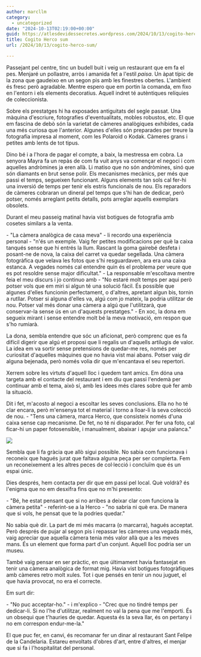 ```yaml
---
author: marcllm
category:
  - uncategorized
date: "2024-10-13T02:19:00+00:00"
guid: https://atlesdevidessecretes.wordpress.com/2024/10/13/cogito-herco-sum/
title: Cogito Herco sum
url: /2024/10/13/cogito-herco-sum/

---
```

Passejant pel centre, tinc un budell buit i veig un restaurant que em fa el pes. Menjaré un pollastre, arròs i amanida fet a l'estil _paisa_. Un àpat típic de la zona que gaudeixo en un segon pis amb les finestres obertes. L'ambient és fresc però agradable. Mentre espero que em portin la comanda, em fixo en l'entorn i els elements decoratius. Aquell indret té autèntiques relíquies de coleccionista.

Sobre els prestatges hi ha exposades antiguitats del segle passat. Una màquina d'escriure, fotografies d'eventualitats, mobles robustos, etc. El que em fascina de debò són la varietat de càmeres analògiques exhibides, cada una més curiosa que l'anterior. Algunes d'elles són preparades per treure la fotografia impresa al moment, com les Polaroid o Kodak. Càmeres grans i petites amb lents de tot tipus.

Dino bé i a l'hora de pagar el compte, a baix, la mestressa em cobra. La senyora Mayra fa un repàs de com fa vuit anys va començar el negoci i com aquelles andròmines ja eren allà. Li matiso que no són andròmines, sinó que són diamants en brut sense polir. Els mecanismes mecànics, per més que passi el temps, segueixen funcionant. Alguns elements tan sols cal fer-hi una inversió de temps per tenir els estris funcionals de nou. Els reparadors de càmeres cobraran un dineral pel temps que s'hi han de dedicar, però potser, només arreglant petits detalls, pots arreglar aquells exemplars obsolets.

Durant el meu passeig matinal havia vist botigues de fotografia amb cosetes similars a la venta.

\- "La càmera analògica de casa meva" - li recordo una experiència personal - "n'és un exemple. Vaig fer petites modificacions per què la caixa tanqués sense que hi entrés la llum. Rascant la goma gairebé desfeta i posant-ne de nova, la caixa del carret va quedar segellada. Una càmera fotogràfica que velava les fotos que s'hi resguardaven, ara era una caixa estanca. A vegades només cal entendre quin és el problema per veure que es pot resoldre sense major dificultat." - La responsable m'escoltava mentre feia el meu discurs i jo continuo amb - "No estaré molt temps per aqui però potser vols que em miri si algun té una solució fàcil. És possible que algunes d'elles funcionin perfectament, o d'altres, apretant algun bis, tornin a rutllar. Potser si alguna d'elles va, algú com jo mateix, la podria utilitzar de nou. Potser val més donar una càmera a algú que l'utilitzarà, que conservar-la sense ús en un d'aquests prestatges." - En xoc, la dona em segueix mirant i sense entendre molt bé la meva motivació, em respon que s'ho rumiarà.

La dona, sembla entendre que sóc un aficionat, però comprenc que es fa difícil digerir que algú et proposi que li regalis un d'aquells artilugis de valor. La idea em va sortir sense pretensions de quedar-me res, només per curiositat d'aquelles màquines que no havia vist mai abans. Potser vaig dir alguna bejenada, però només volia dir que m'encantava el seu repertori.

Xerrem sobre les virtuts d'aquell lloc i quedem tant amics. Em dóna una targeta amb el contacte del restaurant i em diu que passi l'endemà per continuar amb el tema, això sí, amb les idees més clares sobre què fer amb la situació.

Dit i fet, m'acosto al negoci a escoltar les seves conclusions. Ella no ho té clar encara, però m'ensenya tot el material i torno a lloar-li la seva colecció de nou. - "Tens una càmera, marca Herco, que consisteix només d'una caixa sense cap mecanisme. De fet, no té ni disparador. Per fer una foto, cal ficar-hi un paper fotosensible, i manualment, abaixar i apujar una palanca."

![](/wp-content/uploads/2024/10/image-12.jpg?w=1024)

Sembla que li fa gràcia que allò sigui possible. No sabia com funcionava i reconeix que hagués jurat que faltava alguna peça per ser complerta. Fem un reconeixement a les altres peces de col·lecció i concluïm que és un espai únic.

Dies després, hem contacta per dir que em passi pel local. Què voldrà? és l'enigma que no em desxifra fins que no m'hi presento:

\- "Bé, he estat pensant que si no arribes a deixar clar com funciona la càmera petita" - referint-se a la Herco - "no sabria ni què era. De manera que si vols, he pensat que te la podries quedar."

No sabia què dir. La part de mi més macarra (o marcarra), hagués acceptat. Però després de pujar al segon pis i repassar les càmeres una vegada més, vaig apreciar que aquella càmera tenia més valor allà que a les meves mans. És un element que forma part d'un conjunt. Aquell lloc podria ser un museu.

També vaig pensar en ser pràctic, en que últimament havia fantasejat en tenir una càmera analògica de format mig. Havia vist botigues fotogràfiques amb càmeres retro molt xules. Tot i que pensés en tenir un nou juguet, el que havia provocat, no era el correcte.

Em surt dir:

\- "No puc acceptar-ho." - i m'explico - "Crec que no tindré temps per dedicar-li. Si no l'he d'utilitzar, realment no val la pena que me l'emporti. És un obsequi que t'hauries de quedar. Aquesta és la seva llar, és on pertany i no em correspon endur-me-la."

El que puc fer, en canvi, és recomanar fer un dinar al restaurant Sant Felipe de la Candelaria. Estareu envoltats d'obres d'art, entre d'altres, el menjar que si fa i l'hospitalitat del personal.
